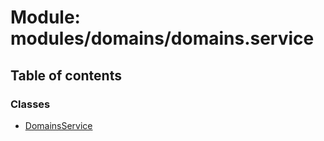 # Module: modules/domains/domains.service

## Table of contents

### Classes

- [DomainsService](../classes/modules_domains_domains_service.DomainsService.md)
